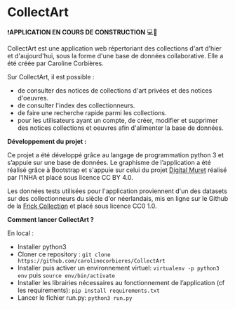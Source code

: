 # CollectArt



:exclamation:**APPLICATION EN COURS DE CONSTRUCTION** :computer::wrench:

CollectArt est une application web répertoriant des collections d'art d'hier et d'aujourd'hui, sous la forme d'une base de données collaborative. Elle a été créée par Caroline Corbières.


Sur CollectArt, il est possible :
  - de consulter des notices de collections d'art privées et des notices d'oeuvres.
  - de consulter l'index des collectionneurs.
  - de faire une recherche rapide parmi les collections.
  - pour les utilisateurs ayant un compte, de créer, modifier et supprimer des notices collections et oeuvres afin d'alimenter la base de données. 
  

**Développement du projet :** 

Ce projet a été développé grâce au langage de programmation python 3 et s’appuie sur une base de données. Le graphisme de l’application a été réalisé grâce à Bootstrap et s'appuie sur celui du projet [Digital Muret](https://digitalmuret.inha.fr/s/digital-muret/page/accueil) réalisé par l'INHA et placé sous licence CC BY 4.0. 

Les données tests utilisées pour l'application proviennent d'un des datasets sur des collectionneurs du siècle d'or néerlandais, mis en ligne sur le Github de la [Frick Collection](https://github.com/frickcollection) et placé sous licence CC0 1.0.


**Comment lancer CollectArt ?**

En local : 
  - Installer python3
  - Cloner ce repository : `git clone https://github.com/carolinecorbieres/CollectArt`
  - Installer puis activer un environnement virtuel: `virtualenv -p python3 env` puis `source env/bin/activate`
  - Installer les librairies nécessaires au fonctionnement de l’application (cf les requirements): `pip install requirements.txt`
  - Lancer le fichier run.py: `python3 run.py`

